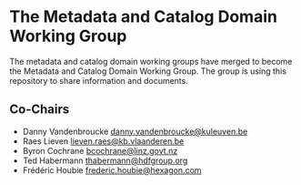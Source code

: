 # The Metadata and Catalog Domain Working Group
The metadata and catalog domain working groups have merged to become the Metadata and Catalog Domain Working Group. The group is using this repository to share information and documents.  

## Co-Chairs
* Danny Vandenbroucke <danny.vandenbroucke@kuleuven.be>
* Raes Lieven <lieven.raes@kb.vlaanderen.be>
* Byron Cochrane <bcochrane@linz.govt.nz>
* Ted Habermann <thabermann@hdfgroup.org>
* Frédéric Houbie <frederic.houbie@hexagon.com>
